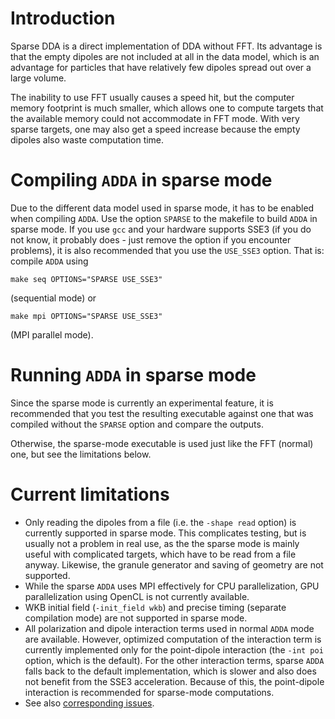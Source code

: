 # Introduction #

Sparse DDA is a direct implementation of DDA without FFT. Its advantage is that the empty dipoles are not included at all in the data model, which is an advantage for particles that have relatively few dipoles spread out over a large volume.

The inability to use FFT usually causes a speed hit, but the computer memory footprint is much smaller, which allows one to compute targets that the available memory could not accommodate in FFT mode. With very sparse targets, one may also get a speed increase because the empty dipoles also waste computation time.

# Compiling `ADDA` in sparse mode #

Due to the different data model used in sparse mode, it has to be enabled when compiling `ADDA`. Use the option `SPARSE` to the makefile to build `ADDA` in sparse mode. If you use `gcc` and your hardware supports SSE3 (if you do not know, it probably does - just remove the option if you encounter problems), it is also recommended that you use the `USE_SSE3` option. That is: compile `ADDA` using
```
make seq OPTIONS="SPARSE USE_SSE3"
```
(sequential mode) or
```
make mpi OPTIONS="SPARSE USE_SSE3"
```
(MPI parallel mode).

# Running `ADDA` in sparse mode #

Since the sparse mode is currently an experimental feature, it is recommended that you test the resulting executable against one that was compiled without the `SPARSE` option and compare the outputs.

Otherwise, the sparse-mode executable is used just like the FFT (normal) one, but see the limitations below.

# Current limitations #

  * Only reading the dipoles from a file (i.e. the `-shape read` option) is currently supported in sparse mode. This complicates testing, but is usually not a problem in real use, as the the sparse mode is mainly useful with complicated targets, which have to be read from a file anyway. Likewise, the granule generator and saving of geometry are not supported.
  * While the sparse `ADDA` uses MPI effectively for CPU parallelization, GPU parallelization using OpenCL is not currently available.
  * WKB initial field (`-init_field wkb`) and precise timing (separate compilation mode) are not supported in sparse mode.
  * All polarization and dipole interaction terms used in normal `ADDA` mode are available. However, optimized computation of the interaction term is currently implemented only for the point-dipole interaction (the `-int poi` option, which is the default). For the other interaction terms, sparse `ADDA` falls back to the default implementation, which is slower and also does not benefit from the SSE3 acceleration. Because of this, the point-dipole interaction is recommended for sparse-mode computations.
  * See also [corresponding issues](http://code.google.com/p/a-dda/issues/list?q=label:Sparse).